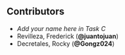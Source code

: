 ## Contributors

- _Add your name here in Task C_
- Revilleza, Frederick (**@juantojuan**)
- Decretales, Rocky (**@Gongz024**)